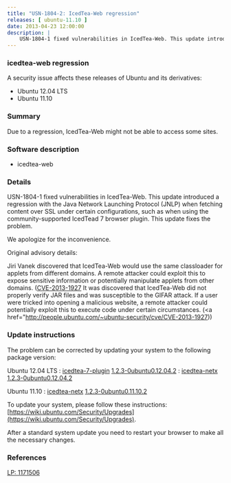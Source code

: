 ```yaml
---
title: "USN-1804-2: IcedTea-Web regression"
releases: [ ubuntu-11.10 ]
date: 2013-04-23 12:00:00
description: |
    USN-1804-1 fixed vulnerabilities in IcedTea-Web. This update introduced a regression with the Java Network Launching Protocol (JNLP) when fetching content over SSL under certain configurations, such as when using the community-supported IcedTead 7 browser plugin. This update fixes the problem.
--- 
```

 
### icedtea-web regression

A security issue affects these releases of Ubuntu and its derivatives:

* Ubuntu 12.04 LTS
* Ubuntu 11.10

### Summary

Due to a regression, IcedTea-Web might not be able to access some sites. 

### Software description

* icedtea-web 

### Details

USN-1804-1 fixed vulnerabilities in IcedTea-Web. This update introduced a regression with the Java Network Launching Protocol (JNLP) when fetching content over SSL under certain configurations, such as when using the community-supported IcedTead 7 browser plugin. This update fixes the problem.

We apologize for the inconvenience.

Original advisory details:

 Jiri Vanek discovered that IcedTea-Web would use the same classloader for applets from different domains. A remote attacker could exploit this to expose sensitive information or potentially manipulate applets from other domains. ([CVE-2013-1927](http://people.ubuntu.com/~ubuntu-security/cve/CVE-2013-1926">CVE-2013-1926</a>) It was discovered that IcedTea-Web did not properly verify JAR files and was susceptible to the GIFAR attack. If a user were tricked into opening a malicious website, a remote attacker could potentially exploit this to execute code under certain circumstances. (<a href="http://people.ubuntu.com/~ubuntu-security/cve/CVE-2013-1927)) 

### Update instructions

The problem can be corrected by updating your system to the following package version:

Ubuntu 12.04 LTS
 : [icedtea-7-plugin](https://launchpad.net/ubuntu/+source/icedtea-web) <span> [1.2.3-0ubuntu0.12.04.2](https://launchpad.net/ubuntu/+source/icedtea-web/1.2.3-0ubuntu0.12.04.2) </span> 
 : [icedtea-netx](https://launchpad.net/ubuntu/+source/icedtea-web) <span> [1.2.3-0ubuntu0.12.04.2](https://launchpad.net/ubuntu/+source/icedtea-web/1.2.3-0ubuntu0.12.04.2) </span> 

Ubuntu 11.10
 : [icedtea-netx](https://launchpad.net/ubuntu/+source/icedtea-web) <span> [1.2.3-0ubuntu0.11.10.2](https://launchpad.net/ubuntu/+source/icedtea-web/1.2.3-0ubuntu0.11.10.2) </span> 

To update your system, please follow these instructions: [https://wiki.ubuntu.com/Security/Upgrades](https://wiki.ubuntu.com/Security/Upgrades).

After a standard system update you need to restart your browser to make all the necessary changes. 

### References

 [LP: 1171506](https://launchpad.net/bugs/1171506)
 
